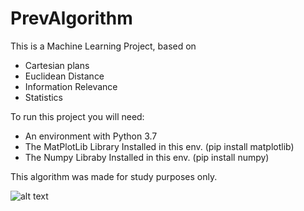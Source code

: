 # PrevAlgorithm
This is a Machine Learning Project, based on 
* Cartesian plans
* Euclidean Distance
* Information Relevance
* Statistics

To run this project you will need:
* An environment with Python 3.7
* The MatPlotLib Library Installed in this env. (pip install matplotlib)
* The Numpy Libraby Installed in this env. (pip install numpy)

This algorithm was made for study purposes only.

![alt text](https://github.com/JCGCosta/PrevAlgorithm2020/blob/master/FlowchartPrevAlgorithmEN.png?raw=true)
